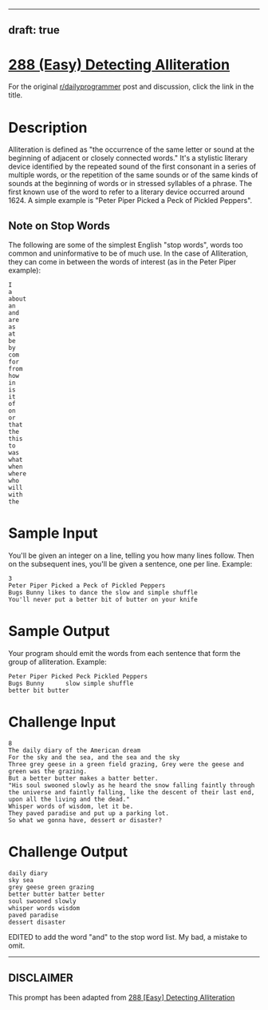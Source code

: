 ---
draft: true
----

# [288 (Easy) Detecting Alliteration](https://www.reddit.com/r/dailyprogrammer/comments/57zcbm/20161017_challenge_288_easy_detecting_alliteration/)

For the original [r/dailyprogrammer](https://www.reddit.com/r/dailyprogrammer/) post and discussion, click the link in the title.

# Description
Alliteration is defined as "the occurrence of the same letter or sound at the beginning of adjacent or closely connected words." It's a stylistic literary device identified by the repeated sound of the first consonant in a series of multiple words, or the repetition of the same sounds or of the same kinds of sounds at the beginning of words or in stressed syllables of a phrase. The first known use of the word to refer to a literary device occurred around 1624. A simple example is "Peter Piper Picked a Peck of Pickled Peppers".

## Note on Stop Words
The following are some of the simplest English "stop words", words too common and uninformative to be of much use. In the case of Alliteration, they can come in between the words of interest (as in the Peter Piper example):


```
I 
a 
about 
an 
and
are 
as 
at 
be 
by 
com 
for 
from
how
in 
is 
it 
of 
on 
or 
that
the 
this
to 
was 
what 
when
where
who 
will 
with
the
```
# Sample Input
You'll be given an integer on a line, telling you how many lines follow. Then on the subsequent ines, you'll be given a sentence, one per line. Example:


```
3
Peter Piper Picked a Peck of Pickled Peppers
Bugs Bunny likes to dance the slow and simple shuffle
You'll never put a better bit of butter on your knife
```
# Sample Output
Your program should emit the words from each sentence that form the group of alliteration. Example:


```
Peter Piper Picked Peck Pickled Peppers
Bugs Bunny      slow simple shuffle
better bit butter
```
# Challenge Input

```
8
The daily diary of the American dream
For the sky and the sea, and the sea and the sky
Three grey geese in a green field grazing, Grey were the geese and green was the grazing.
But a better butter makes a batter better.
"His soul swooned slowly as he heard the snow falling faintly through the universe and faintly falling, like the descent of their last end, upon all the living and the dead."
Whisper words of wisdom, let it be.
They paved paradise and put up a parking lot.
So what we gonna have, dessert or disaster?
```
# Challenge Output

```
daily diary
sky sea
grey geese green grazing
better butter batter better
soul swooned slowly
whisper words wisdom
paved paradise
dessert disaster
```
EDITED to add the word "and" to the stop word list. My bad, a mistake to omit.


----
## **DISCLAIMER**
This prompt has been adapted from [288 [Easy] Detecting Alliteration](https://www.reddit.com/r/dailyprogrammer/comments/57zcbm/20161017_challenge_288_easy_detecting_alliteration/
)

